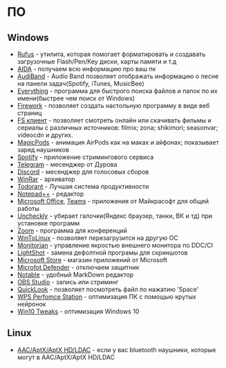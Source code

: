 # ПО
## Windows
* [Rufus](https://rufus.ie/) - утилита, которая помогает форматировать и создавать загрузочные Flash/Pen/Key диски, карты памяти и т.д
* [AIDA](https://www.aida64russia.com/%D0%A1%D0%BA%D0%B0%D1%87%D0%B0%D1%82%D1%8C) - получаем всю информацию про ваш пк
* [AudiBand](https://github.com/dsafa/audio-band) - Audio Band позволяет отображать информацию о песне на панели задач(Spotify, iTunes, MusicBee)
* [Everything](https://www.voidtools.com/ru-ru/) - программа для быстрого поиска файлов и папок по их имени(быстрее чем поиск от Windows)
* [Firework](https://firework.cloud/en/windows) - позволяет создать настольную программу в виде веб страниц
* [FS клиент](https://fsclient.github.io/fs/) - позволяет смотреть онлайн или скачивать фильмы и сериалы с различных источников: filmix; zona; shikimori; seasonvar; videocdn и других.
* [MagicPods](https://www.microsoft.com/en-us/p/magicpods/9p6skkfkshkm?activetab=pivot:overviewtab) - анимация AirPods как на маках и айфонах; показывает заряд наушников
* [Spotify](https://www.spotify.com/ua/download) - приложение стримингового сервиса
* [Telegram](https://telegram.org) - месенджер от Дурова
* [Discord](https://discord.com/download) - месенджер для голосовых сборов
* [WinRar](https://www.win-rar.com/predownload.html?&L=4) - архиватор
* [Todorant](https://todorant.com/) - Лучшая система продуктивности
* [Notepad++](https://notepad-plus-plus.org/downloads/) - редактор
* [Microsoft Office](https://portal.office.com/account#installs&SoftwareManageLayout=Panel_MicrosoftOffice_ClientDownload), [Teams](https://teams.microsoft.com/) - приложения от Майкрасофт для общей работы
* [Uncheckly](https://unchecky.com/) - убирает галочки(Яндекс браузер, танки, ВК и тд) при установке программ
* [Zoom](https://ukma-edu-ua.zoom.us/download) - программа для конференций
* [WinToLinux](https://github.com/Toxblh/WinToLinux) - позволяет перезагрузится на другую ОС
* [Monitorian](https://github.com/emoacht/Monitorian) - управление якростью внешнего монитора по DDC/CI
* [LightShot](https://app.prntscr.com/ru/) - замена дефолтной програмы для скриншотов
* [Microsoft Store](https://4pda.ru/forum/index.php?showtopic=926185) - магазин приложений от Microsoft
* [Microfot Defender](https://remontka.pro/windows-defender-turn-off/) - отключаем защитник
* [Notable](https://notable.app/) - удобный MarkDown редактор
* [OBS Studio](https://obsproject.com/ru) - запись или стриминг
* [QuickLook](https://github.com/QL-Win/QuickLook) - позволяет посмотреть файл по нажатию 'Space'
* [WPS Perfomce Station](https://winperst.ru/wps-performance-station/ru) - оптимизация ПК с помощью крутых нейронок
* [Win10 Tweaks](https://telegra.ph/Optimizaciya-raboty-Windows-10-05-22) - оптимизация Windows 10
## Linux
* [AAC/AptX/AptX HD/LDAC](https://toxblh.com/linux-sound-ldac/) - если у вас bluetooth наушники, которые могут в AAC/AptX/AptX HD/LDAC
